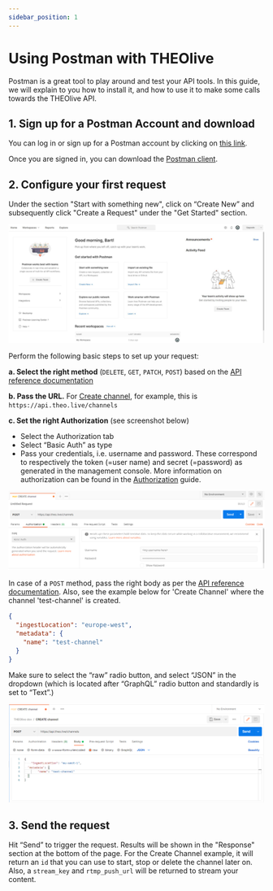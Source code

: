 ```yaml
---
sidebar_position: 1
---
```


# Using Postman with THEOlive

Postman is a great tool to play around and test your API tools. In this guide, we will explain to you how to install it, and how to use it to make some calls towards the THEOlive API.

## 1. Sign up for a Postman Account and download

You can log in or sign up for a Postman account by clicking on [this link](https://www.postman.com/product/api-client/).

Once you are signed in, you can download the [Postman client](https://www.postman.com/downloads/).

## 2. Configure your first request

Under the section "Start with something new", click on “Create New” and subsequently click "Create a Request" under the "Get Started" section.

![Landing page of the Postman client when launching it for the first time](../assets/img/74289df-Postman_-_Landing_Page.JPG)

Perform the following basic steps to set up your request:

**a. Select the right method** (`DELETE`, `GET`, `PATCH`, `POST`) based on the [API reference documentation](https://developers.theo.live/reference/create-channel)

**b. Pass the URL.** For [Create channel](https://developers.theo.live/reference/create-channel), for example, this is `https://api.theo.live/channels`

**c. Set the right Authorization** (see screenshot below)

- Select the Authorization tab
- Select “Basic Auth” as type
- Pass your credentials, i.e. username and password. These correspond to respectively the token (=user name) and secret (=password) as generated in the management console. More information on authorization can be found in the [Authorization](./authorization.mdx) guide.

![Setting the authorization right](../assets/img/f033f01-2.-auth.png)

In case of a `POST` method, pass the right body as per the [API reference documentation](https://developers.theo.live/reference/create-channel). Also, see the example below for 'Create Channel' where the channel 'test-channel' is created.

```json Body Create Channel
{
  "ingestLocation": "europe-west",
  "metadata": {
    "name": "test-channel"
  }
}
```

Make sure to select the “raw” radio button, and select “JSON” in the dropdown (which is located after “GraphQL” radio button and standardly is set to “Text”.)

![Defining the right body to create a channel](../assets/img/d72c440-3.-create-channel.PNG)

## 3. Send the request

Hit “Send” to trigger the request. Results will be shown in the "Response" section at the bottom of the page. For the Create Channel example, it will return an `id` that you can use to start, stop or delete the channel later on. Also, a `stream_key` and `rtmp_push_url` will be returned to stream your content.
